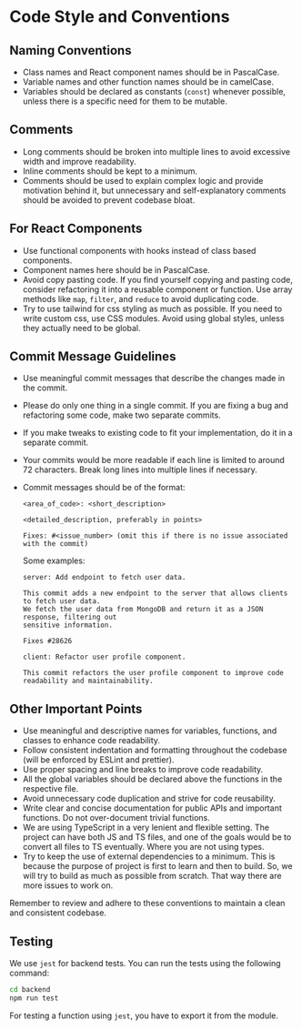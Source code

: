 # Code Style and Conventions

## Naming Conventions
- Class names and React component names should be in PascalCase.
- Variable names and other function names should be in camelCase.
- Variables should be declared as constants (`const`) whenever possible, unless there is a specific need for them to be mutable.

## Comments
- Long comments should be broken into multiple lines to avoid excessive width and improve readability.
- Inline comments should be kept to a minimum.
- Comments should be used to explain complex logic and provide motivation behind it, but unnecessary and self-explanatory comments should be avoided to prevent codebase bloat.


## For React Components
- Use functional components with hooks instead of class based components.
- Component names here should be in PascalCase.
- Avoid copy pasting code. If you find yourself copying and pasting code, consider refactoring it into a reusable component or function. Use array methods like `map`, `filter`, and `reduce` to avoid duplicating code.
- Try to use tailwind for css styling as much as possible. If you need to write custom css, use CSS modules. Avoid using global styles, unless they actually need to be global.


## Commit Message Guidelines
- Use meaningful commit messages that describe the changes made in the commit.
- Please do only one thing in a single commit. If you are fixing a bug and refactoring some code, make two separate commits.
- If you make tweaks to existing code to fit your implementation, do it in a separate commit.
- Your commits would be more readable if each line is limited to around 72 characters. Break long lines into multiple lines if necessary.
- Commit messages should be of the format:
    ```
    <area_of_code>: <short_description>
    
    <detailed_description, preferably in points>

    Fixes: #<issue_number> (omit this if there is no issue associated with the commit)
    ```
    Some examples:
    ```
    server: Add endpoint to fetch user data.

    This commit adds a new endpoint to the server that allows clients to fetch user data.
    We fetch the user data from MongoDB and return it as a JSON response, filtering out
    sensitive information.

    Fixes #28626
    ```

    ```
    client: Refactor user profile component.

    This commit refactors the user profile component to improve code readability and maintainability. 

    ```

## Other Important Points
- Use meaningful and descriptive names for variables, functions, and classes to enhance code readability.
- Follow consistent indentation and formatting throughout the codebase (will be enforced by ESLint and prettier).
- Use proper spacing and line breaks to improve code readability.
- All the global variables should be declared above the functions in the respective file.
- Avoid unnecessary code duplication and strive for code reusability.
- Write clear and concise documentation for public APIs and important functions. Do not over-document trivial functions.
- We are using TypeScript in a very lenient and flexible setting. The project can have both JS and TS files, and one of the goals would be to convert all files to TS eventually. Where you are not using types.
- Try to keep the use of external dependencies to a minimum. This is because the purpose of project is first to learn and then to build. So, we will try to build as much as possible from scratch. That way there are more issues to work on.

Remember to review and adhere to these conventions to maintain a clean and consistent codebase.

## Testing
We use `jest` for backend tests. You can run the tests using the following command:
```bash
cd backend
npm run test
```

For testing a function using `jest`, you have to export it from the module.